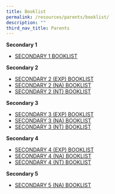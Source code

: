 ```yaml
---
title: Booklist
permalink: /resources/parents/booklist/
description: ""
third_nav_title: Parents
---
```

**Secondary 1**

* [SECONDARY 1 BOOKLIST](/files/Booklist/s12024.pdf)

**Secondary 2**
* [SECONDARY 2 (EXP) BOOKLIST](/files/Booklist/s2exp2024.pdf)
* [SECONDARY 2 (NA) BOOKLIST](/files/Booklist/s2na2024.pdf)
* [SECONDARY 2 (NT) BOOKLIST](/files/Booklist/s2nt2024.pdf)

**Secondary 3**
* [SECONDARY 3 (EXP) BOOKLIST](/files/Booklist/s3exp2024.pdf)
* [SECONDARY 3 (NA) BOOKLIST](/files/Booklist/s3na2024.pdf)
* [SECONDARY 3 (NT) BOOKLIST](/files/Booklist/s3nt2024.pdf)

**Secondary 4**
* [SECONDARY 4 (EXP) BOOKLIST](/files/Booklist/s4exp2024.pdf)
* [SECONDARY 4 (NA) BOOKLIST](/files/Booklist/s4na2024.pdf)
* [SECONDARY 4 (NT) BOOKLIST](/files/Booklist/s4nt2024.pdf)

**Secondary 5**
* [SECONDARY 5 (NA) BOOKLIST](/files/Booklist/s5na2024.pdf)
